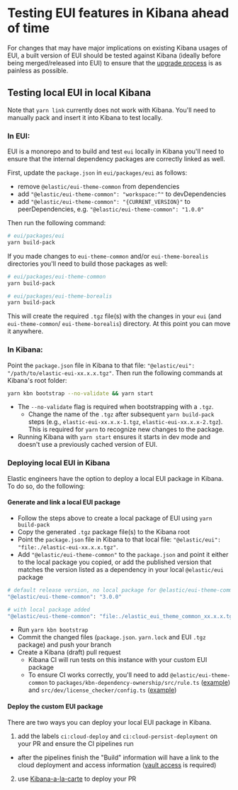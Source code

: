 # Testing EUI features in Kibana ahead of time

For changes that may have major implications on existing Kibana usages of EUI, a built version of EUI should be tested against Kibana (ideally before being merged/released into EUI) to ensure that the [upgrade process](../../eui-team-processes/upgrading-kibana.md) is as painless as possible.

## Testing local EUI in local Kibana

Note that `yarn link` currently does not work with Kibana. You'll need to manually pack and insert it into Kibana to test locally.

### In EUI:

EUI is a monorepo and to build and test `eui` locally in Kibana you'll need to ensure that the internal dependency packages are correctly linked as well.

First, update the `package.json` in `eui/packages/eui` as follows:

- remove `@elastic/eui-theme-common` from dependencies
- add `"@elastic/eui-theme-common": "workspace:^"` to devDependencies
- add `"@elastic/eui-theme-common": "{CURRENT_VERSION}"` to peerDependencies, e.g. `"@elastic/eui-theme-common": "1.0.0"`

Then run the following command:

```bash
# eui/packages/eui
yarn build-pack
```

If you made changes to `eui-theme-common` and/or `eui-theme-borealis` directories you'll need to build those packages as well:

```bash
# eui/packages/eui-theme-common
yarn build-pack
```

```bash
# eui/packages/eui-theme-borealis
yarn build-pack
```

This will create the required `.tgz` file(s) with the changes in your `eui` (and `eui-theme-common`/ `eui-theme-borealis`) directory. At this point you can move it anywhere.

### In Kibana:

Point the `package.json` file in Kibana to that file: `"@elastic/eui": "/path/to/elastic-eui-xx.x.x.tgz"`. Then run the following commands at Kibana's root folder:

```bash
yarn kbn bootstrap --no-validate && yarn start
```

* The `--no-validate` flag is required when bootstrapping with a `.tgz`.
  * Change the name of the `.tgz` after subsequent `yarn build-pack` steps (e.g., `elastic-eui-xx.x.x-1.tgz`, `elastic-eui-xx.x.x-2.tgz`). This is required for `yarn` to recognize new changes to the package.
* Running Kibana with `yarn start` ensures it starts in dev mode and doesn't use a previously cached version of EUI.

### Deploying local EUI in Kibana

Elastic engineers have the option to deploy a local EUI package in Kibana. To do so, do the following:

#### Generate and link a local EUI package

- Follow the steps above to create a local package of EUI using `yarn build-pack`
- Copy the generated `.tgz` package file(s) to the Kibana root
- Point the `package.json` file in Kibana to that local file: `"@elastic/eui": "file:./elastic-eui-xx.x.x.tgz"`.
- Add `"@elastic/eui-theme-common"` to the `package.json` and point it either to the local package you copied, or add the published version that matches the version listed as a dependency in your local `@elastic/eui` package

```bash
# default release version, no local package for @elastic/eui-theme-common
"@elastic/eui-theme-common": "3.0.0"

# with local package added
"@elastic/eui-theme-common": "file:./elastic_eui_theme_common_xx.x.x.tgz"

```

- Run `yarn kbn bootstrap`
- Commit the changed files (`package.json`. `yarn.lock` and EUI `.tgz` package) and push your branch
- Create a Kibana (draft) pull request
  - Kibana CI will run tests on this instance with your custom EUI package
  - To ensure CI works correctly, you'll need to add `@elastic/eui-theme-common` to `packages/kbn-dependency-ownership/src/rule.ts` ([example](https://github.com/elastic/kibana/pull/227054/files)) and `src/dev/license_checker/config.ts` ([example](https://github.com/elastic/kibana/pull/227054/files#diff-373e937e773b0370ab1d28f3cf90251dcbd3cf95546f8c54b6bb6b1f999999dcR96))

#### Deploy the custom EUI package

There are two ways you can deploy your local EUI package in Kibana.

1. add the labels `ci:cloud-deploy` and `ci:cloud-persist-deployment` on your PR and ensure the CI pipelines run 
  - after the pipelines finish the "Build" information will have a link to the cloud deployment and access information ([vault access](https://docs.elastic.dev/vault/infra-vault/accessing) is required)
2. use [Kibana-a-la-carte](https://kibana-a-la-carte.kbndev.co/) to deploy your PR

